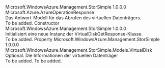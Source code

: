 <Type Name="VirtualDiskGetResponse" FullName="Microsoft.WindowsAzure.Management.StorSimple.Models.VirtualDiskGetResponse">
  <TypeSignature Language="C#" Value="public class VirtualDiskGetResponse : Microsoft.Azure.AzureOperationResponse" />
  <TypeSignature Language="ILAsm" Value=".class public auto ansi beforefieldinit VirtualDiskGetResponse extends Microsoft.Azure.AzureOperationResponse" />
  <TypeSignature Language="DocId" Value="T:Microsoft.WindowsAzure.Management.StorSimple.Models.VirtualDiskGetResponse" />
  <TypeSignature Language="VB.NET" Value="Public Class VirtualDiskGetResponse&#xA;Inherits AzureOperationResponse" />
  <TypeSignature Language="F#" Value="type VirtualDiskGetResponse = class&#xA;    inherit AzureOperationResponse" />
  <AssemblyInfo>
    <AssemblyName>Microsoft.WindowsAzure.Management.StorSimple</AssemblyName>
    <AssemblyVersion>1.0.0.0</AssemblyVersion>
  </AssemblyInfo>
  <Base>
    <BaseTypeName>Microsoft.Azure.AzureOperationResponse</BaseTypeName>
  </Base>
  <Interfaces />
  <Docs>
    <summary>
            Das Antwort-Modell für das Abrufen des virtuellen Datenträgers.
            </summary>
    <remarks>To be added.</remarks>
  </Docs>
  <Members>
    <Member MemberName=".ctor">
      <MemberSignature Language="C#" Value="public VirtualDiskGetResponse ();" />
      <MemberSignature Language="ILAsm" Value=".method public hidebysig specialname rtspecialname instance void .ctor() cil managed" />
      <MemberSignature Language="DocId" Value="M:Microsoft.WindowsAzure.Management.StorSimple.Models.VirtualDiskGetResponse.#ctor" />
      <MemberSignature Language="VB.NET" Value="Public Sub New ()" />
      <MemberType>Constructor</MemberType>
      <AssemblyInfo>
        <AssemblyName>Microsoft.WindowsAzure.Management.StorSimple</AssemblyName>
        <AssemblyVersion>1.0.0.0</AssemblyVersion>
      </AssemblyInfo>
      <Parameters />
      <Docs>
        <summary>
            Initialisiert eine neue Instanz der VirtualDiskGetResponse-Klasse.
            </summary>
        <remarks>To be added.</remarks>
      </Docs>
    </Member>
    <Member MemberName="VirtualDiskInfo">
      <MemberSignature Language="C#" Value="public Microsoft.WindowsAzure.Management.StorSimple.Models.VirtualDisk VirtualDiskInfo { get; set; }" />
      <MemberSignature Language="ILAsm" Value=".property instance class Microsoft.WindowsAzure.Management.StorSimple.Models.VirtualDisk VirtualDiskInfo" />
      <MemberSignature Language="DocId" Value="P:Microsoft.WindowsAzure.Management.StorSimple.Models.VirtualDiskGetResponse.VirtualDiskInfo" />
      <MemberSignature Language="VB.NET" Value="Public Property VirtualDiskInfo As VirtualDisk" />
      <MemberSignature Language="F#" Value="member this.VirtualDiskInfo : Microsoft.WindowsAzure.Management.StorSimple.Models.VirtualDisk with get, set" Usage="Microsoft.WindowsAzure.Management.StorSimple.Models.VirtualDiskGetResponse.VirtualDiskInfo" />
      <MemberType>Property</MemberType>
      <AssemblyInfo>
        <AssemblyName>Microsoft.WindowsAzure.Management.StorSimple</AssemblyName>
        <AssemblyVersion>1.0.0.0</AssemblyVersion>
      </AssemblyInfo>
      <ReturnValue>
        <ReturnType>Microsoft.WindowsAzure.Management.StorSimple.Models.VirtualDisk</ReturnType>
      </ReturnValue>
      <Docs>
        <summary>
            Optional. Die Informationen der virtuellen Datenträger
            </summary>
        <value>To be added.</value>
        <remarks>To be added.</remarks>
      </Docs>
    </Member>
  </Members>
</Type>